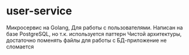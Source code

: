 # user-service
Микросервис на Golang, Для работы с пользователями. Написан на базе PostgreSQL, но т.к. используется паттерн Чистой архитектуры, достаточно поменять файлы для работы с БД-приложение не сломается

